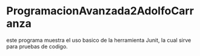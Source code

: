 # ProgramacionAvanzada2AdolfoCarranza
este programa muestra el uso basico de la herramienta Junit, la cual sirve para pruebas de codigo.
